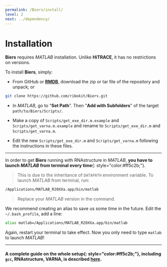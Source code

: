 ```yaml
---
permalink: /Biers/install/
level: 2
next: ../dependency/
---
```


# Installation

**Biers** requires *MATLAB* installation. Unlike **HiTRACE**, it has no restrictions on versions.

To install **Biers**, simply:

- From GitHub or [**RMDB**](https://rmdb.stanford.edu/tools/), download the zip or tar file of the repository and unpack; or 

```bash
git clone https://github.com/ribokit/Biers.git
```

- In *MATLAB*, go to "**Set Path**". Then "**Add with Subfolders**" of the target `path/to/Biers/Scripts/`.

- Make a copy of `Scripts/get_exe_dir.m.example` and `Scripts/get_varna.m.example` and rename to `Scripts/get_exe_dir.m` and `Scripts/get_varna.m`.

- Edit the new `Scripts/get_exe_dir.m` and `Scripts/get_varna.m` following the instructions in these files.

<hr/>

In order to get **Biers** running with RNAstructure in _MATLAB_, **you have to launch _MATLAB_ from terminal every time**{: style="color:#ff5c2b;"}. 

> This is due to the inheritance of `DATAPATH` environment variable. To launch _MATLAB_ from terminal, run:

```bash
/Applications/MATLAB_R20XXa.app/bin/matlab
```

> Replace your _MATLAB_ version in the command.

We recommend creating an alias to save us some time in the future. Edit the `~/.bash_profile`, add a line:

```bash
alias matlab=/Applications/MATLAB_R20XXa.app/bin/matlab
```

Again, restart your terminal to take effect. Now you only need to type `matlab` to launch _MATLAB_!

<hr/>

#### **A complete guide on the whole setup**{: style="color:#ff5c2b;"}, including `gcc`, RNAstructure, VARNA, is described [here](../dependency/).

